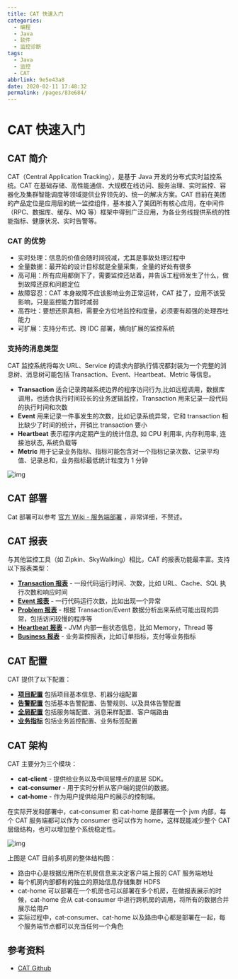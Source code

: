 ```yaml
---
title: CAT 快速入门
categories: 
  - 编程
  - Java
  - 软件
  - 监控诊断
tags: 
  - Java
  - 监控
  - CAT
abbrlink: 9e5e43a8
date: 2020-02-11 17:48:32
permalink: /pages/83e684/
---
```


# CAT 快速入门

## CAT 简介

CAT（Central Application Tracking），是基于 Java 开发的分布式实时监控系统。CAT 在基础存储、高性能通信、大规模在线访问、服务治理、实时监控、容器化及集群智能调度等领域提供业界领先的、统一的解决方案。CAT 目前在美团的产品定位是应用层的统一监控组件，基本接入了美团所有核心应用，在中间件（RPC、数据库、缓存、MQ 等）框架中得到广泛应用，为各业务线提供系统的性能指标、健康状况、实时告警等。

### CAT 的优势

- 实时处理：信息的价值会随时间锐减，尤其是事故处理过程中
- 全量数据：最开始的设计目标就是全量采集，全量的好处有很多
- 高可用：所有应用都倒下了，需要监控还站着，并告诉工程师发生了什么，做到故障还原和问题定位
- 故障容忍：CAT 本身故障不应该影响业务正常运转，CAT 挂了，应用不该受影响，只是监控能力暂时减弱
- 高吞吐：要想还原真相，需要全方位地监控和度量，必须要有超强的处理吞吐能力
- 可扩展：支持分布式、跨 IDC 部署，横向扩展的监控系统

### 支持的消息类型

CAT 监控系统将每次 URL、Service 的请求内部执行情况都封装为一个完整的消息树、消息树可能包括 Transaction、Event、Heartbeat、Metric 等信息。

- **Transaction** 适合记录跨越系统边界的程序访问行为,比如远程调用，数据库调用，也适合执行时间较长的业务逻辑监控，Transaction 用来记录一段代码的执行时间和次数
- **Event** 用来记录一件事发生的次数，比如记录系统异常，它和 transaction 相比缺少了时间的统计，开销比 transaction 要小
- **Heartbeat** 表示程序内定期产生的统计信息, 如 CPU 利用率, 内存利用率, 连接池状态, 系统负载等
- **Metric** 用于记录业务指标、指标可能包含对一个指标记录次数、记录平均值、记录总和，业务指标最低统计粒度为 1 分钟

![img](https://raw.githubusercontent.com/dunwu/images/dev/snap/20200211174235.png)

## CAT 部署

Cat 部署可以参考 [官方 Wiki - 服务端部署](https://github.com/dianping/cat/wiki/readme_server) ，非常详细，不赘述。

## CAT 报表

与其他监控工具（如 Zipkin、SkyWalking）相比，CAT 的报表功能最丰富。支持以下报表类型：

- **[Transaction 报表](https://github.com/dianping/cat/wiki/transaction)** - 一段代码运行时间、次数，比如 URL、Cache、SQL 执行次数和响应时间
- **[Event 报表](https://github.com/dianping/cat/wiki/event)** - 一行代码运行次数，比如出现一个异常
- **[Problem 报表](https://github.com/dianping/cat/wiki/problem)** - 根据 Transaction/Event 数据分析出来系统可能出现的异常，包括访问较慢的程序等
- **[Heartbeat 报表](https://github.com/dianping/cat/wiki/heartbeat)** - JVM 内部一些状态信息，比如 Memory，Thread 等
- **[Business 报表](https://github.com/dianping/cat/wiki/business)** - 业务监控报表，比如订单指标，支付等业务指标

## CAT 配置

CAT 提供了以下配置：

- **[项目配置](https://github.com/dianping/cat/wiki/project)** 包括项目基本信息、机器分组配置
- **[告警配置](https://github.com/dianping/cat/wiki/alarm)** 包括基本告警配置、告警规则、以及具体告警配置
- **[全局配置](https://github.com/dianping/cat/wiki/global)** 包括服务端配置、消息采样配置、客户端路由
- **[业务指标](https://github.com/dianping/cat/wiki/business)** 包括业务监控配置、业务标签配置

## CAT 架构

CAT 主要分为三个模块：

- **cat-client** - 提供给业务以及中间层埋点的底层 SDK。
- **cat-consumer** - 用于实时分析从客户端的提供的数据。
- **cat-home** - 作为用户提供给用户的展示的控制端。

在实际开发和部署中，cat-consumer 和 cat-home 是部署在一个 jvm 内部，每个 CAT 服务端都可以作为 consumer 也可以作为 home，这样既能减少整个 CAT 层级结构，也可以增加整个系统稳定性。

![img](https://raw.githubusercontent.com/dunwu/images/dev/snap/20200211174001.png)

上图是 CAT 目前多机房的整体结构图：

- 路由中心是根据应用所在机房信息来决定客户端上报的 CAT 服务端地址
- 每个机房内部都有的独立的原始信息存储集群 HDFS
- cat-home 可以部署在一个机房也可以部署在多个机房，在做报表展示的时候，cat-home 会从 cat-consumer 中进行跨机房的调用，将所有的数据合并展示给用户
- 实际过程中，cat-consumer、cat-home 以及路由中心都是部署在一起，每个服务端节点都可以充当任何一个角色

## 参考资料

- [CAT Github](https://github.com/dianping/cat)
